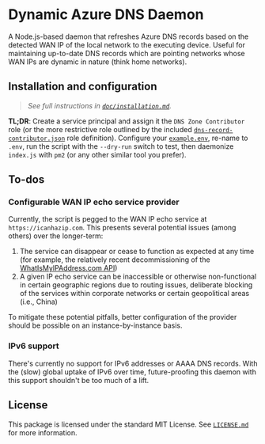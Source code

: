 # Dynamic Azure DNS Daemon
A Node.js-based daemon that refreshes Azure DNS records based on the detected WAN IP of the local network to the executing device. Useful for maintaining up-to-date DNS records which are pointing networks whose WAN IPs are dynamic in nature (think home networks).

## Installation and configuration
> *See full instructions in [`doc/installation.md`](./doc/installation.md).*

**TL;DR**: Create a service principal and assign it the `DNS Zone Contributor` role (or the more restrictive role outlined by the included [`dns-record-contributor.json`](./doc/dns-record-contributor.json) role definition). Configure your [`example.env`](./example.env), re-name to `.env`, run the script with the `--dry-run` switch to test, then daemonize `index.js` with `pm2` (or any other similar tool you prefer).

## To-dos

### Configurable WAN IP echo service provider
Currently, the script is pegged to the WAN IP echo service at `https://icanhazip.com`. This presents several potential issues (among others) over the longer-term:

  1. The service can disappear or cease to function as expected at any time (for example, the relatively recent decommissioning of the [WhatIsMyIPAddress.com API](https://whatismyipaddress.com/api))
  2. A given IP echo service can be inaccessible or otherwise non-functional in certain geographic regions due to routing issues, deliberate blocking of the services within corporate networks or certain geopolitical areas (i.e., China)

  To mitigate these potential pitfalls, better configuration of the provider should be possible on an instance-by-instance basis.

### IPv6 support
There's currently no support for IPv6 addresses or AAAA DNS records. With the (slow) global uptake of IPv6 over time, future-proofing this daemon with this support shouldn't be too much of a lift.

## License
This package is licensed under the standard MIT License. See [`LICENSE.md`](LICENSE.md) for more information.